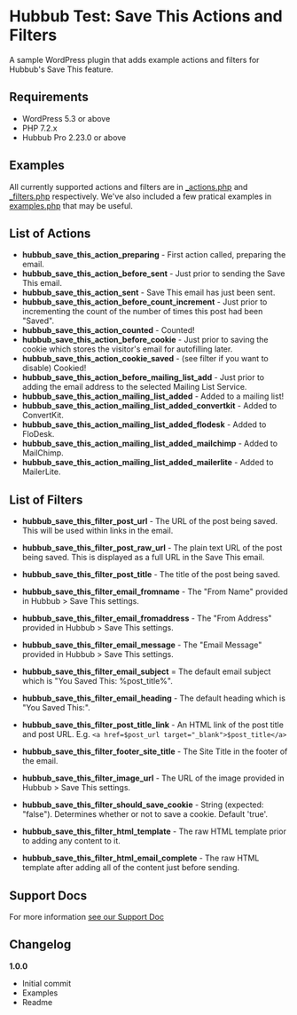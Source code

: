 # Hubbub Test: Save This Actions and Filters

A sample WordPress plugin that adds example actions and filters for Hubbub's Save This feature.

## Requirements

- WordPress 5.3 or above
- PHP 7.2.x
- Hubbub Pro 2.23.0 or above

## Examples

All currently supported actions and filters are in [_actions.php](https://github.com/nerdpressteam/hubbub-test-save-this-filters/blob/main/_actions.php) and [_filters.php](https://github.com/nerdpressteam/hubbub-test-save-this-filters/blob/main/_filters.php) respectively. We've also included a few pratical examples in [examples.php](https://github.com/nerdpressteam/hubbub-test-save-this-filters/blob/main/examples.php) that may be useful.

## List of Actions

- **hubbub_save_this_action_preparing** - First action called, preparing the email.
- **hubbub_save_this_action_before_sent** - Just prior to sending the Save This email.
- **hubbub_save_this_action_sent** - Save This email has just been sent.
- **hubbub_save_this_action_before_count_increment** - Just prior to incrementing the count of the number of times this post had been "Saved".
- **hubbub_save_this_action_counted** - Counted!
- **hubbub_save_this_action_before_cookie** - Just prior to saving the cookie which stores the visitor's email for autofilling later.
- **hubbub_save_this_action_cookie_saved** - (see filter if you want to disable) Cookied!
- **hubbub_save_this_action_before_mailing_list_add** - Just prior to adding the email address to the selected Mailing List Service.
- **hubbub_save_this_action_mailing_list_added** - Added to a mailing list!
- **hubbub_save_this_action_mailing_list_added_convertkit** - Added to ConvertKit.
- **hubbub_save_this_action_mailing_list_added_flodesk** - Added to FloDesk.
- **hubbub_save_this_action_mailing_list_added_mailchimp** - Added to MailChimp.
- **hubbub_save_this_action_mailing_list_added_mailerlite** - Added to MailerLite.

## List of Filters

- **hubbub_save_this_filter_post_url** - The URL of the post being saved. This will be used within links in the email.
- **hubbub_save_this_filter_post_raw_url** - The plain text URL of the post being saved. This is displayed as a full URL in the Save This email.
- **hubbub_save_this_filter_post_title** - The title of the post being saved.
- **hubbub_save_this_filter_email_fromname** - The "From Name" provided in Hubbub > Save This settings.
- **hubbub_save_this_filter_email_fromaddress** - The "From Address" provided in Hubbub > Save This settings.
- **hubbub_save_this_filter_email_message** - The "Email Message" provided in Hubbub > Save This settings.
- **hubbub_save_this_filter_email_subject** = The default email subject which is "You Saved This: %post_title%".
- **hubbub_save_this_filter_email_heading** - The default heading which is "You Saved This:".
- **hubbub_save_this_filter_post_title_link** - An HTML link of the post title and post URL. E.g. `<a href=$post_url target="_blank">$post_title</a>`
- **hubbub_save_this_filter_footer_site_title** - The Site Title in the footer of the email.
- **hubbub_save_this_filter_image_url** - The URL of the image provided in Hubbub > Save This settings.

- **hubbub_save_this_filter_should_save_cookie** - String (expected: "false"). Determines whether or not to save a cookie. Default 'true'.

- **hubbub_save_this_filter_html_template** - The raw HTML template prior to adding any content to it.
- **hubbub_save_this_filter_html_email_complete** - The raw HTML template after adding all of the content just before sending.

## Support Docs

For more information [see our Support Doc](https://morehubbub.com/docs/save-this-filters/)

## Changelog

**1.0.0**
- Initial commit
- Examples
- Readme